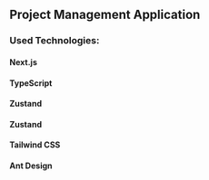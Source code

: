 ## Project Management Application

### **Used Technologies:**
#### **Next.js**
#### **TypeScript**
#### **Zustand**
#### **Zustand**
#### **Tailwind CSS**
#### **Ant Design**
